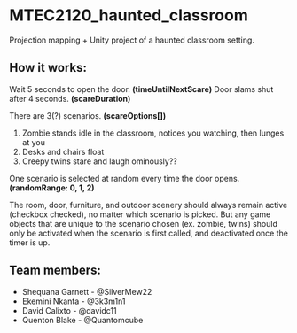 # MTEC2120_haunted_classroom
Projection mapping + Unity project of a haunted classroom setting.


## How it works:

Wait 5 seconds to open the door. **(timeUntilNextScare)**
Door slams shut after 4 seconds. **(scareDuration)**

There are 3(?) scenarios. **(scareOptions[])**
1. Zombie stands idle in the classroom, notices you watching, then lunges at you
2. Desks and chairs float
3. Creepy twins stare and laugh ominously??

One scenario is selected at random every time the door opens. **(randomRange: 0, 1, 2)**

The room, door, furniture, and outdoor scenery should always remain active (checkbox checked), no matter which scenario is picked.
But any game objects that are unique to the scenario chosen (ex. zombie, twins) should only be activated when the scenario is first called, and deactivated once the timer is up.

## Team members:

* Shequana Garnett - @SilverMew22
* Ekemini Nkanta - @3k3m1n1
* David Calixto - @davidc11
* Quenton Blake - @Quantomcube